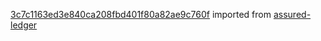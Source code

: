 [3c7c1163ed3e840ca208fbd401f80a82ae9c760f](https://github.com/insolar/assured-ledger/commit/3c7c1163ed3e840ca208fbd401f80a82ae9c760f) imported from [assured-ledger](https://github.com/insolar/assured-ledger)
